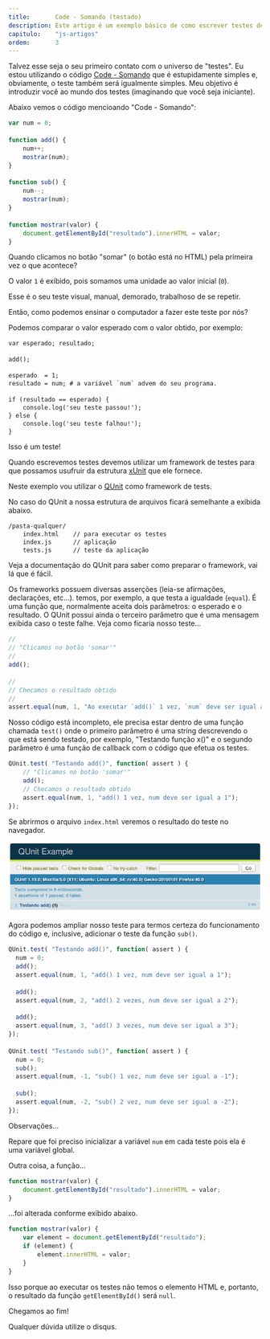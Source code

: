 ```yaml
---
title:       Code - Somando (testado)
description: Este artigo é um exemplo básico de como escrever testes de unidade em JavaScript utilizando o framework QUnit
capitulo:    "js-artigos"
ordem:       3
---
```


Talvez esse seja o seu primeiro contato com o universo de "testes". Eu estou utilizando o código 
[Code - Somando](/javascript/code-somando/) que é estupidamente simples e, obviamente, o teste também será igualmente 
simples. Meu objetivo é introduzir você ao mundo dos testes (imaginando que você seja iniciante).

Abaixo vemos o código mencioando "Code - Somando":

```javascript
var num = 0;

function add() {
    num++;
    mostrar(num);
}

function sub() {
    num--;
    mostrar(num);
}

function mostrar(valor) {
    document.getElementById("resultado").innerHTML = valor;
}
```

Quando clicamos no botão "somar" (o botão está no HTML) pela primeira vez o que acontece?

O valor `1` é exibido, pois somamos uma unidade ao valor inicial (`0`).

Esse é o seu teste visual, manual, demorado, trabalhoso de se repetir.

Então, como podemos ensinar o computador a fazer este teste por nós?

Podemos comparar o valor esperado com o valor obtido, por exemplo: 

```
var esperado; resultado;

add();

esperado  = 1;
resultado = num; # a variável `num` advem do seu programa.

if (resultado == esperado) {
    console.log('seu teste passou!');
} else {
    console.log('seu teste falhou!');
}
```

Isso é um teste!

Quando escrevemos testes devemos utilizar um framework de testes para que possamos usufruir da estrutura 
[xUnit](https://pt.wikipedia.org/wiki/XUnit "link-externo") que ele fornece.

Neste exemplo vou utilizar o [QUnit](http://qunitjs.com/ "link-externo") como framework de tests.

No caso do QUnit a nossa estrutura de arquivos ficará semelhante a exibida abaixo.

    /pasta-qualquer/
        index.html    // para executar os testes
        index.js      // aplicação
        tests.js      // teste da aplicação

Veja a documentação do QUnit para saber como preparar o framework, vai lá que é fácil.

Os frameworks possuem diversas asserções (leia-se afirmações, declarações, etc...). temos, por exemplo, a que testa a
igualdade (`equal`). É uma função que, normalmente aceita dois parâmetros: o esperado e o resultado. O QUnit possui ainda
o terceiro parâmetro que é uma mensagem exibida caso o teste falhe. Veja como ficaria nosso teste...

```javascript
//
// "Clicamos no botão 'somar'"
//
add();

//
// Checamos o resultado obtido
//
assert.equal(num, 1, "Ao executar `add()` 1 vez, `num` deve ser igual a 1");
```

Nosso código está incompleto, ele precisa estar dentro de uma função chamada `test()` onde o primeiro parâmetro é uma
string descrevendo o que está sendo testado, por exemplo, "Testando função x()" e o segundo parâmetro é uma função de
callback com o código que efetua os testes.


```javascript
QUnit.test( "Testando add()", function( assert ) {
    // "Clicamos no botão 'somar'"
    add();
    // Checamos o resultado obtido
    assert.equal(num, 1, "add() 1 vez, num deve ser igual a 1");
});
```

Se abrirmos o arquivo `index.html` veremos o resultado do teste no navegador.

![Imagem mostrando a mensagem do QUnit](qunit-01.png "QUnit")

Agora podemos ampliar nosso teste para termos certeza do funcionamento do código e, inclusive, adicionar o teste da 
função `sub()`.

```javascript
QUnit.test( "Testando add()", function( assert ) {
  num = 0;
  add();
  assert.equal(num, 1, "add() 1 vez, num deve ser igual a 1");

  add();
  assert.equal(num, 2, "add() 2 vezes, num deve ser igual a 2");

  add();
  assert.equal(num, 3, "add() 3 vezes, num deve ser igual a 3");
});

QUnit.test( "Testando sub()", function( assert ) {
  num = 0;
  sub();
  assert.equal(num, -1, "sub() 1 vez, num deve ser igual a -1");

  sub();
  assert.equal(num, -2, "sub() 2 vez, num deve ser igual a -2");
});
```

Observações...

Repare que foi preciso inicializar a variável `num` em cada teste pois ela é uma variável global.

Outra coisa, a função...

```javascript
function mostrar(valor) {
    document.getElementById("resultado").innerHTML = valor;
}
```

...foi alterada conforme exibido abaixo.

```javascript
function mostrar(valor) {
    var element = document.getElementById("resultado");
    if (element) {
        element.innerHTML = valor;
    }
}
```

Isso porque ao executar os testes não temos o elemento HTML e, portanto, o resultado da função `getElementById()` será
`null`.

Chegamos ao fim!

Qualquer dúvida utilize o disqus.